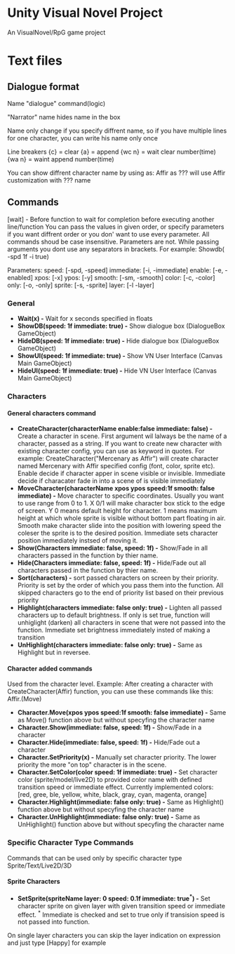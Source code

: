 # Unity Visual Novel Project
An VisualNovel/RpG game project

# Text files

## Dialogue format

Name "dialogue" command(logic)

"Narrator" name hides name in the box

Name only change if you specify diffrent name, so if you have multiple lines for one character, you can write his name only once

Line breakers
{c}	= clear
{a}	= append
{wc n}	= wait clear number(time)
{wa n}	= waint append number(time)

You can show diffrent character name by using as:
Affir as ??? will use Affir customization with ??? name

## Commands
[wait] - Before function to wait for completion before executing another line/function
You can pass the values in given order, or specify parameters if you want diffrent order or you don' want to use every parameter.
All commands shoud be case insensitive. Parameters are not.
While passing arguments you dont use any separators in brackets. For example:
Showdb( -spd 1f -i true)


Parameters:
speed:		[-spd, -speed]
immediate:	[-i, -immediate]
enable:		[-e, -enabled]
xpos:		[-x]
ypos:		[-y]
smooth:		[-sm, -smooth]
color:		[-c, -color]
only:		[-o, -only]
sprite:		[-s, -sprite]
layer:		[-l -layer]

### General
* __Wait(x) -__ Wait for x seconds specified in floats
* __ShowDB(speed: 1f immediate: true) -__ Show dialogue box (DialogueBox GameObject)
* __HideDB(speed: 1f immediate: true) -__ Hide dialogue box (DialogueBox GameObject)
* __ShowUI(speed: 1f immediate: true) -__ Show VN User Interface (Canvas Main GameObject)
* __HideUI(speed: 1f immediate: true) -__ Hide VN User Interface (Canvas Main GameObject)

### Characters
#### General characters command
* __CreateCharacter(characterName enable:false immediate: false) -__ Create a character in scene. 
		First argument wil lalways be the name of a character, passed as a string. If you want 
		to create new character with existing character config, you can use as keyword in quotes.
		For example: CreateCharacter("Mercenary as Affir") will create character named Mercenary
		with Affir specified config (font, color, sprite etc). Enable decide if character apper
		in scene visible or invisible. Immediate decide if characater fade in into a scene of is
		visible immediately
* __MoveCharacter(characterName xpos ypos speed:1f smooth: false immediate) -__ Move character to specific coordinates.
		Usually you want to use range from 0 to 1. X 0/1 will make character box stick to the edge of
		screen. Y 0 means default height for character. 1 means maximum height at which whole sprite 
		is visible without bottom part floating in air. Smooth make character slide into the position
		with lowering speed the coleser the sprite is to the desired position. Immediate sets character
		position immediately instsed of moving it.
* __Show(Characters immediate: false, speed: 1f) -__ Show/Fade in all characters passed in the function by thier name.
* __Hide(Characters immediate: false, speed: 1f) -__ Hide/Fade out all characters passed in the function by thier name.
* __Sort(characters) -__ sort passed characters on screen by their priority. Priority is set by the order of 
		which you pass them into the function. All skipped characters go to the end of priority list 
		based on their previous priority
* __Highlight(characters immediate: false only: true) -__ Lighten all passed characters up to default brightness. 
		If only is set true, function will unhiglight (darken) all characters in scene that were not passed
		into the function. Immediate set brightness immediately insted of making a transition
* __UnHighlight(characters immediate: false only: true) -__ Same as Highlight but in reversee.

#### Character added commands
Used from the character level. Example: 
After creating a character with CreateCharacter(Affir) function, you can use these commands like this:
Affir.(Move)

* __Character.Move(xpos ypos speed:1f smooth: false immediate) -__ Same as Move() function above but without specyfing
		the character name
* __Character.Show(immediate: false, speed: 1f) -__ Show/Fade in a character
* __Character.Hide(immediate: false, speed: 1f) -__ Hide/Fade out a character
* __Character.SetPriority(x) -__ Manually set character priority. The lower priority the more "on top" character is
		in the scene.
* __Character.SetColor(color speed: 1f immediate: true) -__ Set character color (sprite/model/live2D) to provided color name with
		defined transition speed or immediate effect. Currently implemented colors: [red, gree, ble, yellow, white,
		black, gray, cyan, magenta, orange]
* __Character.Highlight(immediate: false only: true) -__ Same as Highlight() function above but without specyfing
		the character name
* __Character.UnHighlight(immediate: false only: true) -__ Same as UnHighlight() function above but without specyfing
		the character name
### Specific Character Type Commands
Commands that can be used only by specific character type Sprite/Text/Live2D/3D
#### Sprite Characters
* __SetSprite(spriteName layer: 0 speed: 0.1f immediate: true<sup>*</sup>) -__ Set character sprite on given layer with
		given transition speed or immediate effect.
		<sup>*</sup> Immediate is checked and set to true only if transision speed is not passed into function.
		
On single layer characters you can skip the layer indication on expression and just type [Happy] for example		
